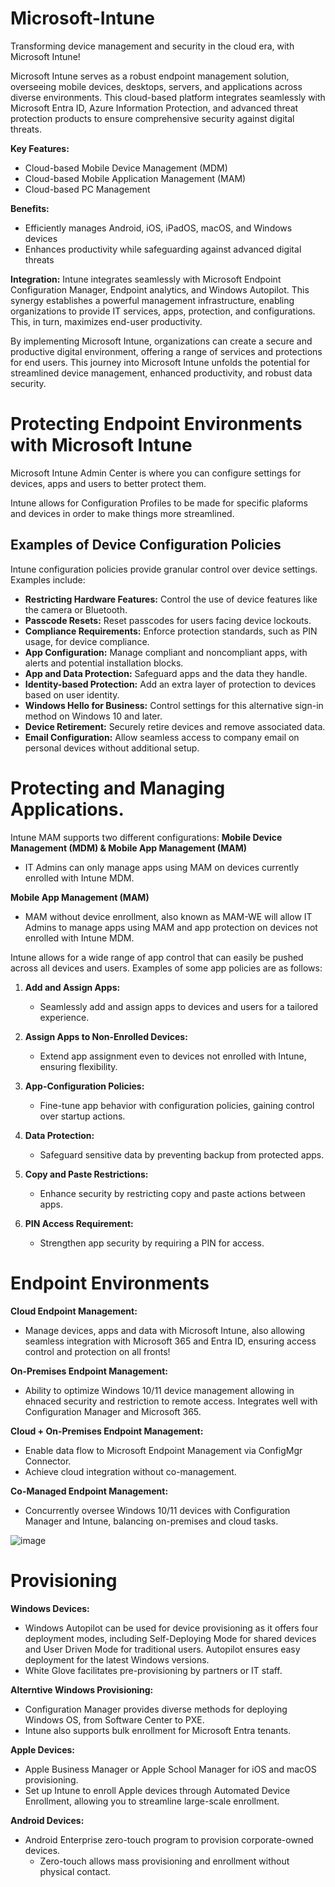 # Microsoft-Intune
Transforming device management and security in the cloud era, with Microsoft Intune!

Microsoft Intune serves as a robust endpoint management solution, overseeing mobile devices, desktops, servers, and applications across diverse environments. This cloud-based platform integrates seamlessly with Microsoft Entra ID, Azure Information Protection, and advanced threat protection products to ensure comprehensive security against digital threats.

**Key Features:**
- Cloud-based Mobile Device Management (MDM)
- Cloud-based Mobile Application Management (MAM)
- Cloud-based PC Management

**Benefits:**
- Efficiently manages Android, iOS, iPadOS, macOS, and Windows devices
- Enhances productivity while safeguarding against advanced digital threats

**Integration:**
Intune integrates seamlessly with Microsoft Endpoint Configuration Manager, Endpoint analytics, and Windows Autopilot. This synergy establishes a powerful management infrastructure, enabling organizations to provide IT services, apps, protection, and configurations. This, in turn, maximizes end-user productivity.

By implementing Microsoft Intune, organizations can create a secure and productive digital environment, offering a range of services and protections for end users. This journey into Microsoft Intune unfolds the potential for streamlined device management, enhanced productivity, and robust data security.


# Protecting Endpoint Environments with Microsoft Intune

Microsoft Intune Admin Center is where you can configure settings for devices, apps and users to better protect them. 

Intune allows for Configuration Profiles to be made for specific plaforms and devices in order to make things more streamlined. 

## Examples of Device Configuration Policies

Intune configuration policies provide granular control over device settings. Examples include:

- **Restricting Hardware Features:** Control the use of device features like the camera or Bluetooth.
- **Passcode Resets:** Reset passcodes for users facing device lockouts.
- **Compliance Requirements:** Enforce protection standards, such as PIN usage, for device compliance.
- **App Configuration:** Manage compliant and noncompliant apps, with alerts and potential installation blocks.
- **App and Data Protection:** Safeguard apps and the data they handle.
- **Identity-based Protection:** Add an extra layer of protection to devices based on user identity.
- **Windows Hello for Business:** Control settings for this alternative sign-in method on Windows 10 and later.
- **Device Retirement:** Securely retire devices and remove associated data.
- **Email Configuration:** Allow seamless access to company email on personal devices without additional setup.

# Protecting and Managing Applications.

Intune MAM supports two different configurations:
**Mobile Device Management (MDM) & Mobile App Management (MAM)**
- IT Admins can only manage apps using MAM on devices currently enrolled with Intune MDM.

**Mobile App Management (MAM)**
- MAM without device enrollment, also known as MAM-WE will allow IT Admins to manage apps using MAM and app protection on devices not enrolled with Intune MDM. 

Intune allows for a wide range of app control that can easily be pushed across all devices and users. Examples of some app policies are as follows:
1. **Add and Assign Apps:**
   - Seamlessly add and assign apps to devices and users for a tailored experience.

2. **Assign Apps to Non-Enrolled Devices:**
   - Extend app assignment even to devices not enrolled with Intune, ensuring flexibility.

3. **App-Configuration Policies:**
   - Fine-tune app behavior with configuration policies, gaining control over startup actions.

4. **Data Protection:**
   - Safeguard sensitive data by preventing backup from protected apps.

5. **Copy and Paste Restrictions:**
   - Enhance security by restricting copy and paste actions between apps.

6. **PIN Access Requirement:**
   - Strengthen app security by requiring a PIN for access.
  
# Endpoint Environments 

**Cloud Endpoint Management:**
- Manage devices, apps and data with Microsoft Intune, also allowing seamless integration with Microsoft 365 and Entra ID, ensuring access control and protection on all fronts!

**On-Premises Endpoint Management:** 
- Ability to optimize Windows 10/11 device management allowing in ehnaced security and restriction to remote access. Integrates well with Configuration Manager and Microsoft 365.

**Cloud + On-Premises Endpoint Management:**
- Enable data flow to Microsoft Endpoint Management via ConfigMgr Connector.
- Achieve cloud integration without co-management.
  
**Co-Managed Endpoint Management:**
- Concurrently oversee Windows 10/11 devices with Configuration Manager and Intune, balancing on-premises and cloud tasks.

![image](https://github.com/CertainRisk/Microsoft-Intune/assets/141761181/3aa6b2aa-dcb8-4851-b791-d2f2382ae55b)

# Provisioning

**Windows Devices:**
- Windows Autopilot can be used for device provisioning as it offers four deployment modes, including Self-Deploying Mode for shared devices and User Driven Mode for traditional users. Autopilot ensures easy deployment for the latest Windows versions.
- White Glove facilitates pre-provisioning by partners or IT staff. 

**Alterntive Windows Provisioning:**
- Configuration Manager provides diverse methods for deploying Windows OS, from Software Center to PXE.
- Intune also supports bulk enrollment for Microsoft Entra tenants.

**Apple Devices:**
- Apple Business Manager or Apple School Manager for iOS and macOS provisioning.
- Set up Intune to enroll Apple devices through Automated Device Enrollment, allowing you to streamline large-scale enrollment.

**Android Devices:**
- Android Enterprise zero-touch program to provision corporate-owned devices.
     - Zero-touch allows mass provisioning and enrollment without physical contact.
